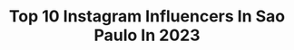 ---
title: Top 10 Instagram Influencers In Sao Paulo In 2023
description: >-
  Find top Instagram influencers in Sao Paulo in 2023. Most popular hashtags: #reelsinstagram #gothicgirls #explorepage.
platform: Instagram
hits: 3291
text_top: Identify the most popular Instagram accounts on inBeat.
text_bottom: inBeat holds 3291 Instagram influencers like this in Sao Paulo, Brazil for you to pitch.
profiles:
  - username: "deisiremus"
    fullname: >-
      Deisi ✯ VIAGENS E LIFESTYLE
    bio: >-
      ☆ Uma gaúcha perdida em São Paulo ☆ Editora do @wefashiontrends e @euamovinho 👇🏻ENCONTRE MEUS PRESETS AQUI👇🏻
    location: "Brazil"
    followers: 78861
    engagement: 1479
    commentsToLikes: 0.132256
    id: ck14go39o66xh0i1974mid2tq
    verified: false
    hashtags: "#reelsinstagram, #visitrovaniemi, #explorepage, #finland"
  - username: "biel_boni"
    fullname: >-
      𝕲𝖆𝖇𝖗𝖎𝖊𝖑 𝕭𝖔𝖓𝖎𝖋𝖆𝖈𝖎𝖔® 🔥💎
    bio: >-
      Um comediante com humor duvidoso 👀 Apenas tento fazer comédia! 📍 São Paulo - SP 📧 bielboniyt@gmail.com
    location: "Brazil"
    followers: 131537
    engagement: 1543
    commentsToLikes: 0.024577
    id: ck6udhgzll4vk0j71icajzlrz
    verified: false
    hashtags: ""
  - username: "luizarossi"
    fullname: >-
      LUIZA ROSSI
    bio: >-
      • são paulo - brasil • jobs: contato@luizarossi.com.br
    location: "Brazil"
    followers: 148372
    engagement: 299
    commentsToLikes: 0.024982
    id: ck0w1a2evib4k0i19l2sdl0ft
    verified: false
    hashtags: "#cabeloondulado, #condicionadorembarra, #efeitobob, #vizzela"
  - username: "saopaulocity"
    fullname: >-
      São Paulo City
    bio: >-
      🇧🇷 O melhor de SP está aqui 🇬🇧 Best of São Paulo City 🛍 @ProjetoSaoPauloCity Fotos, Dicas e tudo que SP tem de melhor Por @miguelitogarcia
    location: "Brazil"
    followers: 309362
    engagement: 149
    commentsToLikes: 0.014550
    id: ck6u08ytueaqw0j71lq7b1uww
    verified: false
    hashtags: "#euvivosp, #modaurbana, #saopaulocity, #paulista"
  - username: "majutrindade"
    fullname: >-
      maju trindade
    bio: >-
      sᴘ @bymajuview & sᴛᴜᴅɪᴏ @803.studio 🐆 contatomajutrindade@outlook.com São Paulo, Brazil ↓ youtube channel & podcast ↓
    location: "Brazil"
    followers: 6400424
    engagement: 29
    commentsToLikes: 0.002985
    id: ck0vw38ehrwhr0i198v97096v
    verified: true
    hashtags: "#tbt, #35mm, #contaxg2, #ektar100"
  - username: "lucnatico"
    fullname: >-
      Lucas Bataglia
    bio: >-
      🌈 📍 | São Paulo/SP
    location: "Brazil"
    followers: 11656
    engagement: 1336
    commentsToLikes: 0.156587
    id: ckf5nh8w0y97l0j23aaj4llko
    verified: false
    hashtags: "#reels, #reelsinstagram, #meme, #gaybrasil"
  - username: "nosferotika"
    fullname: >-
      Rubia - NOSFEROTIKA
    bio: >-
      GothMother on Nosferotika • 𝔢𝔰𝔱. 𝟏𝟗𝟗𝟒 • 🇧🇷 - São Paulo | 𝕮𝖞𝖇𝖊𝖗𝖌𝖔𝖙𝖍 | 𝕱𝖊𝖒𝖒𝖊 𝕱𝖆𝖙𝖆𝖑𝖊 • PARCERIAS/SPONSORS - DM/E-MAIL nosferotika@outlook.com
    location: "Brazil"
    followers: 133259
    engagement: 908
    commentsToLikes: 0.020715
    id: ck13cjlob0o5i0i1910ti4m2h
    verified: false
    hashtags: "#gothicstyle, #gothgirls, #gothicbox, #wiccac"
  - username: "jplucca_"
    fullname: >-
      João Pedro De Lucca
    bio: >-
      Fotografar é minha vida! @jpdelucca_ ⚡️ 📍Campos do Jordão/ São Paulo-SP Orçamentos no link abaixo
    location: "Brazil"
    followers: 19169
    engagement: 1961
    commentsToLikes: 0.067715
    id: ck5zqnvpiuyc20i14femhr58k
    verified: false
    hashtags: ""
  - username: "caputile"
    fullname: >-
      Letícia Caputi
    bio: >-
      25 anos, São Paulo | SP 💜 Influenciadora do @finalleveloficial ⚠️ Streamer em @booyahbr ✉️ leticiab.caputi@hotmail.com
    location: "Brazil"
    followers: 229137
    engagement: 1294
    commentsToLikes: 0.005304
    id: ckaoyh00mhhla0i78yv0bklvx
    verified: false
    hashtags: ""
  - username: "ronaldonene"
    fullname: >-
      Ronaldo Carvalho
    bio: >-
      São Paulo/Brazil Youtube: Canal 35 Milímetros Aulas de Edição
    location: "Brazil"
    followers: 54311
    engagement: 1296
    commentsToLikes: 0.124795
    id: ck0ty0i4tl33c0i19ai0o8i44
    verified: false
    hashtags: "#chupetox, #asusbrasil"
---